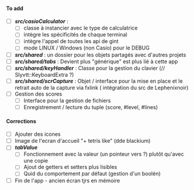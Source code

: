 #### To add

- [ ] ***src/casioCalculator*** :
  - [ ] classe à instancier avec le type de calculatrice
  - [ ] intègre les spécificités de chaque terminal
  - [ ] intègre l'appel de toutes les api de gint
  - [ ] mode LINUX / Windows (non Casio) pour le DEBUG
- [ ] ***src/shared*** : un dossier pour les objets partagés avec d'autres projets
- [ ] ***src/shared/tabs*** : Devient plus "générique" est plus lié à cette app
- [ ] ***src/shared/keyHandler*** : Classe pour la gestion du clavier (// Slyvtt::KeyboardExtra ?)
- [ ] ***src/shared/scrCapture*** : Objet / interface pour la mise en place et le retrait auto de la capture via fxlink ( intégration du src de Lephenixnoir)
- [ ] Gestion des scores
  - [ ] Interface pour la gestion de fichiers
  - [ ] Enregistrement / lecture du tuple (score, #level, #lines)

#### Corrections
- [ ] Ajouter des icones
- [ ] Image de l'ecran d'accueil "+ tetris like" (dde blackium)
- [ ] ***tabValue***
  - [ ] Fonctionnement avec la valeur (un pointeur vers ?) plutôt qu'avec une copie
  - [ ] Ajout de getters et setters plus lisibles
  - [ ] Quid du comportement par défaut (gestion d'un boolén)
- [ ] Fin de l'app - ancien écran tjrs en mémoire